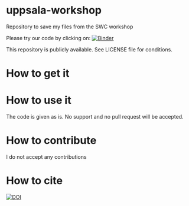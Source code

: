 # uppsala-workshop
Repository to save my files from the SWC workshop

Please try our code by clicking on:
[![Binder](https://mybinder.org/badge.svg)](https://mybinder.org/v2/gh/larspett/uppsala-workshop/master?urlpath=rstudio)

This repository is publicly available. See LICENSE file for conditions.

# How to get it

# How to use it

The code is given as is. No support and no pull request will be accepted.

# How to contribute

I do not accept any contributions

# How to cite

[![DOI](https://zenodo.org/badge/152608196.svg)](https://zenodo.org/badge/latestdoi/152608196)

